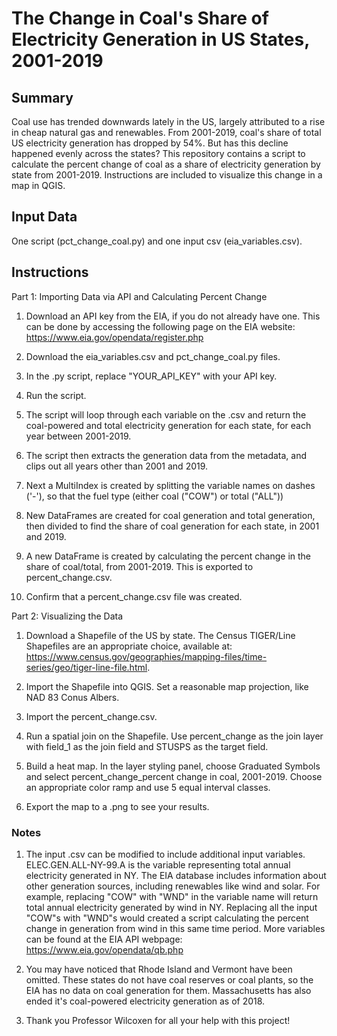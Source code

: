 # The Change in Coal's Share of Electricity Generation in US States, 2001-2019

## Summary
Coal use has trended downwards lately in the US, largely attributed to a rise
in cheap natural gas and renewables. From 2001-2019, coal's share of total US
electricity generation has dropped by 54%. But has this decline happened evenly
 across the states? This repository contains a script to calculate the percent
 change of coal as a share of electricity generation by state from 2001-2019.
 Instructions are included to visualize this change in a map in QGIS.

## Input Data
One script (pct_change_coal.py) and one input csv (eia_variables.csv).

## Instructions
Part 1: Importing Data via API and Calculating Percent Change

1. Download an API key from the EIA, if you do not already have one. This can be done by accessing the following page on the EIA website: https://www.eia.gov/opendata/register.php

2. Download the eia_variables.csv and pct_change_coal.py files.

3. In the .py script, replace "YOUR_API_KEY" with your API key.

4. Run the script.

  1. The script will loop through each variable on the .csv and return the coal-powered and total electricity generation for each state, for each year between 2001-2019.

  2. The script then extracts the generation data from the metadata, and clips out all years other than 2001 and 2019.

  3. Next a MultiIndex is created by splitting the variable names on dashes ('-'), so that the fuel type (either coal ("COW") or total ("ALL"))

  4. New DataFrames are created for coal generation and total generation, then divided to find the share of coal generation for each state, in 2001 and 2019.

  5. A new DataFrame is created by calculating the percent change in the share of coal/total, from 2001-2019. This is exported to percent_change.csv.

5. Confirm that a percent_change.csv file was created.

Part 2: Visualizing the Data

1. Download a Shapefile of the US by state. The Census TIGER/Line Shapefiles are an appropriate choice, available at: https://www.census.gov/geographies/mapping-files/time-series/geo/tiger-line-file.html.

2. Import the Shapefile into QGIS. Set a reasonable map projection, like NAD 83 Conus Albers.

3. Import the percent_change.csv.

4. Run a spatial join on the Shapefile. Use percent_change as the join layer with field_1 as the join field and STUSPS as the target field.

5. Build a heat map. In the layer styling panel, choose Graduated Symbols and select percent_change_percent change in coal, 2001-2019. Choose an appropriate color ramp and use 5 equal interval classes.  

6. Export the map to a .png to see your results.

### Notes
1. The input .csv can be modified to include additional input variables. ELEC.GEN.ALL-NY-99.A is the variable representing total annual electricity generated in NY. The EIA database includes information about other generation sources, including renewables like wind and solar. For example, replacing "COW" with "WND" in the variable name will return total annual electricity generated by wind in NY. Replacing all the input "COW"s with "WND"s would created a script calculating the percent change in generation from wind in this same time period. More variables can be found at the EIA API webpage: https://www.eia.gov/opendata/qb.php

2. You may have noticed that Rhode Island and Vermont have been omitted. These states do not have coal reserves or coal plants, so the EIA has no data on coal generation for them. Massachusetts has also ended it's coal-powered electricity generation as of 2018.

3. Thank you Professor Wilcoxen for all your help with this project!
